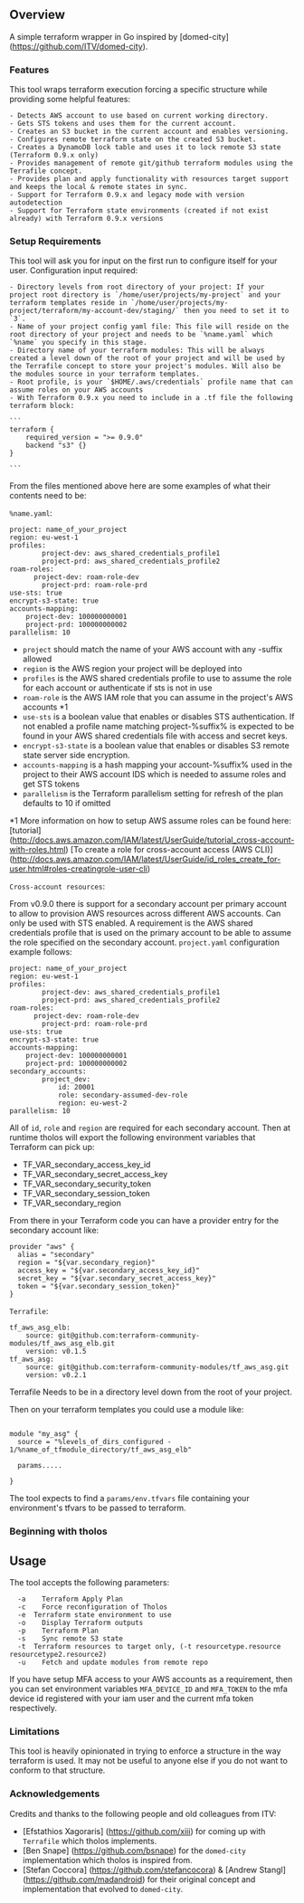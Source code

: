 ## Overview

A simple terraform wrapper in Go inspired by [domed-city] (https://github.com/ITV/domed-city).


### Features

This tool wraps terraform execution forcing a specific structure while providing some helpful features:

	- Detects AWS account to use based on current working directory.
	- Gets STS tokens and uses them for the current account.
	- Creates an S3 bucket in the current account and enables versioning.
	- Configures remote terraform state on the created S3 bucket.
	- Creates a DynamoDB lock table and uses it to lock remote S3 state (Terraform 0.9.x only)
	- Provides management of remote git/github terraform modules using the Terrafile concept.
	- Provides plan and apply functionality with resources target support and keeps the local & remote states in sync.
	- Support for Terraform 0.9.x and legacy mode with version autodetection
	- Support for Terraform state environments (created if not exist already) with Terraform 0.9.x versions


### Setup Requirements

This tool will ask you for input on the first run to configure itself for your user.
Configuration input required:

	- Directory levels from root directory of your project: If your project root directory is `/home/user/projects/my-project` and your terraform templates reside in `/home/user/projects/my-project/terraform/my-account-dev/staging/` then you need to set it to `3`.
	- Name of your project config yaml file: This file will reside on the root directory of your project and needs to be `%name.yaml` which `%name` you specify in this stage.
	- Directory name of your terraform modules: This will be always created a level down of the root of your project and will be used by the Terrafile concept to store your project's modules. Will also be the modules source in your terraform templates.
	- Root profile, is your `$HOME/.aws/credentials` profile name that can assume roles on your AWS accounts
	- With Terraform 0.9.x you need to include in a .tf file the following terraform block:

	```
	terraform {
	    required_version = ">= 0.9.0"
	    backend "s3" {}
	}

	```


From the files mentioned above here are some examples of what their contents need to be:

`%name.yaml`:

```
project: name_of_your_project
region: eu-west-1
profiles:
		project-dev: aws_shared_credentials_profile1
		project-prd: aws_shared_credentials_profile2
roam-roles:
	  project-dev: roam-role-dev
		project-prd: roam-role-prd
use-sts: true
encrypt-s3-state: true
accounts-mapping:
    project-dev: 100000000001
    project-prd: 100000000002
parallelism: 10

```
- `project` should match the name of your AWS account with any -suffix allowed
- `region` is the AWS region your project will be deployed into
- `profiles` is the AWS shared credentials profile to use to assume the role for each account or authenticate if sts is not in use
- `roam-role` is the AWS IAM role that you can assume in the project's AWS accounts *1
- `use-sts` is a boolean value that enables or disables STS authentication. If not enabled a profile name matching project-%suffix% is expected to be found in your AWS shared credentials file with access and secret keys.
- `encrypt-s3-state` is a boolean value that enables or disables S3 remote state server side encryption.
- `accounts-mapping` is a hash mapping your account-%suffix% used in the project to their AWS account IDS which is needed to assume roles and get STS tokens
- `parallelism` is the Terraform parallelism setting for refresh of the plan defaults to 10 if omitted


*1 More information on how to setup AWS assume roles can be found here: [tutorial] (http://docs.aws.amazon.com/IAM/latest/UserGuide/tutorial_cross-account-with-roles.html) [To create a role for cross-account access (AWS CLI)] (http://docs.aws.amazon.com/IAM/latest/UserGuide/id_roles_create_for-user.html#roles-creatingrole-user-cli)

`Cross-account resources`:

From v0.9.0 there is support for a secondary account per primary account to allow to provision AWS resources across different AWS accounts. Can only be used with STS enabled. A requirement is the AWS shared credentials profile that is used on the primary account to be able to assume the role specified on the secondary account. `project.yaml` configuration example follows:


```
project: name_of_your_project
region: eu-west-1
profiles:
		project-dev: aws_shared_credentials_profile1
		project-prd: aws_shared_credentials_profile2
roam-roles:
	  project-dev: roam-role-dev
		project-prd: roam-role-prd
use-sts: true
encrypt-s3-state: true
accounts-mapping:
    project-dev: 100000000001
    project-prd: 100000000002
secondary_accounts:
		project_dev:
			id: 20001
			role: secondary-assumed-dev-role
			region: eu-west-2
parallelism: 10

```

All of `id`, `role` and `region` are required for each secondary account.
Then at runtime tholos will export the following environment variables that Terraform can pick up:

- TF_VAR_secondary_access_key_id
- TF_VAR_secondary_secret_access_key
- TF_VAR_secondary_security_token
- TF_VAR_secondary_session_token
- TF_VAR_secondary_region

From there in your Terraform code you can have a provider entry for the secondary account like:

```
provider "aws" {
  alias = "secondary"
  region = "${var.secondary_region}"
  access_key = "${var.secondary_access_key_id}"
  secret_key = "${var.secondary_secret_access_key}"
  token = "${var.secondary_session_token}"
}

```

`Terrafile`:

```
tf_aws_asg_elb:
	source: git@github.com:terraform-community-modules/tf_aws_asg_elb.git
	version: v0.1.5
tf_aws_asg:
	source: git@github.com:terraform-community-modules/tf_aws_asg.git
	version: v0.2.1

```
Terrafile Needs to be in a directory level down from the root of your project.

Then on your terraform templates you could use a module like:

```

module "my_asg" {
  source = "%levels_of_dirs_configured - 1/%name_of_tfmodule_directory/tf_aws_asg_elb"

  params.....

}

```

The tool expects to find a `params/env.tfvars` file containing your environment's tfvars to be passed to terraform.




### Beginning with tholos

## Usage

The tool accepts the following parameters:

```
  -a	Terraform Apply Plan
  -c	Force reconfiguration of Tholos
  -e  Terraform state environment to use
  -o	Display Terraform outputs
  -p	Terraform Plan
  -s	Sync remote S3 state
  -t  Terraform resources to target only, (-t resourcetype.resource resourcetype2.resource2)
  -u	Fetch and update modules from remote repo

```

If you have setup MFA access to your AWS accounts as a requirement, then you can set environment variables `MFA_DEVICE_ID` and `MFA_TOKEN` to the mfa device id registered with your iam user and the current mfa token respectively.


### Limitations

This tool is heavily opinionated in trying to enforce a structure in the way terraform is used. It may not be useful to anyone else if you do not want to conform to that structure.

### Acknowledgements

Credits and thanks to the following people and old colleagues from ITV:

- [Efstathios Xagoraris] (https://github.com/xiii) for coming up with `Terrafile` which tholos implements.
- [Ben Snape] (https://github.com/bsnape) for the `domed-city` implementation which tholos is inspired from.
- [Stefan Coccora] (https://github.com/stefancocora) & [Andrew Stangl] (https://github.com/madandroid) for their original concept and implementation that evolved to `domed-city`.
